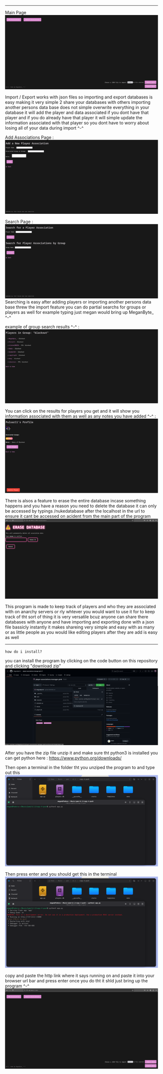 
---

Main Page
![mainpage](https://raw.githubusercontent.com/MeganByte72/images-for-player-association-manager/refs/heads/main/Screenshot%20From%202025-05-09%2015-20-25.png)

Import / Export works with json files so importing and export databases is easy making it very simple 2 share your databases with others importing another persons data base does not simple overwrite everything in your database it will add the player and data associated if you dont have that player and if you do already have that player it will simple update the information associated with that player so you dont have to worry about losing all of your data during import ^-^

Add Associations Page : 
![associationspage](https://raw.githubusercontent.com/MeganByte72/images-for-player-association-manager/refs/heads/main/Screenshot%20From%202025-05-09%2015-25-11.png)

Search Page :
![searchpage](https://raw.githubusercontent.com/MeganByte72/images-for-player-association-manager/refs/heads/main/Screenshot%20From%202025-05-09%2015-28-01.png)
Searching is easy after adding players or importing another persons data base threw the import feature you can do partial searchs for groups or players as well for example typing just megan would bring up MeganByte_ ^-^

example of group search results ^-^ : 
![searchresults](https://raw.githubusercontent.com/MeganByte72/images-for-player-association-manager/refs/heads/main/Screenshot%20From%202025-05-09%2015-32-38.png)

You can click on the results for players you get and it will show you information associated with them as well as any notes you have added ^-^ :
![searchresultsplayers](https://raw.githubusercontent.com/MeganByte72/images-for-player-association-manager/refs/heads/main/Screenshot%20From%202025-05-09%2015-35-13.png)

There is alsos a feature to erase the entire database incase something happens and you have a reason you need to delete the database it can only be accessed by typings /nukedatabase after the localhost in the url to ensure it cant be accessed on acident from the main part of the program
![nuke](https://raw.githubusercontent.com/MeganByte72/images-for-player-association-manager/refs/heads/main/Screenshot%20From%202025-05-09%2015-37-36.png)

This program is made to keep track of players and who they are associated with on anarchy servers or rly whtever you would want to use it for to keep track of tht sort of thing it is very versatile bcuz anyone can share there databases with anyone and have importing and exporting done with a json file bassicly instantly it makes shareing very simple and easy with as many or as little people as you would like editing players after they are add is easy as well 

---

`how do i install?`

you can install the program by clicking on the code button on this repository and clicking "download zip"
![example](https://raw.githubusercontent.com/MeganByte72/images-for-player-association-manager/refs/heads/main/Screenshot%20From%202025-05-09%2015-50-29.png)

After you have the zip file unzip it and make sure tht python3 is installed you can get python here : https://www.python.org/downloads/

Then open a terminal in the folder tht you unziped the program to and type out this 
![cmdcommand](https://raw.githubusercontent.com/MeganByte72/images-for-player-association-manager/refs/heads/main/Screenshot%20From%202025-05-09%2015-55-44.png)

Then press enter and you should get this in the terminal 
![outputcmd](https://raw.githubusercontent.com/MeganByte72/images-for-player-association-manager/refs/heads/main/Screenshot%20From%202025-05-09%2015-58-37.png)

copy and paste the http link where it says running on and paste it into your browser url bar and press enter once you do tht it shld just bring up the program ^-^
![program](https://raw.githubusercontent.com/MeganByte72/images-for-player-association-manager/refs/heads/main/Screenshot%20From%202025-05-09%2016-01-07.png)

